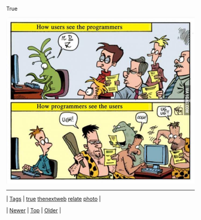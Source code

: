 <!--
title: True
date: 2020-06-28T15:27:00.193Z
tags: true, thenextweb, relate, photo
-->


True

![](69071085765-0.jpg)

<!--BOTTOM-POST-NAVIGATION-->
---

| [Tags](tags.md) | [true](tag-true.md) [thenextweb](tag-thenextweb.md) [relate](tag-relate.md) [photo](tag-photo.md) |

| [Newer](68961780261.md) | [Top](index.md) | [Older](69089465127.md) |